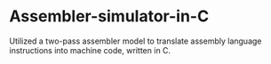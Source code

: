 # Assembler-simulator-in-C
Utilized a two-pass assembler model to translate assembly language instructions into machine code, written in C.
